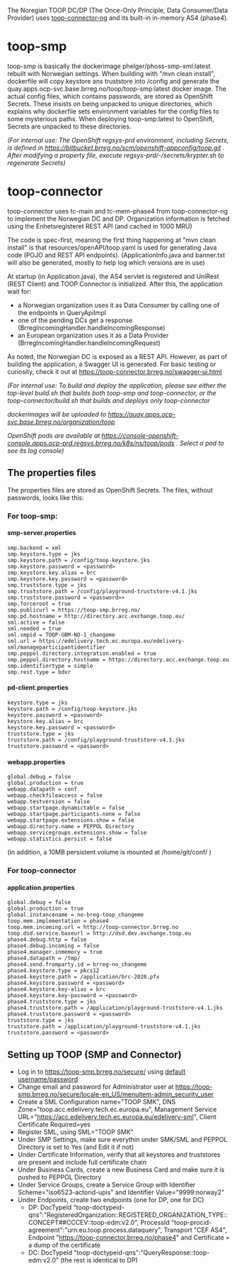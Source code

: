 The Noregian TOOP DC/DP (The Once-Only Principle, Data Consumer/Data Provider) uses [toop-connector-ng](https://github.com/TOOP4EU/toop-connector-ng) and its built-in in-memory AS4 (phase4).

# toop-smp
toop-smp is basically the dockerimage phelger/phoss-smp-xml:latest rebuilt with Norwegian settings.
When building with "mvn clean install", dockerfile will copy keystore ans truststore into /config and generate the quay.apps.ocp-svc.base.brreg.no/toop/toop-smp:latest docker image. The actual config files, which contains passwords, are stored as OpenShift Secrets. These insists on being unpacked to unique directories, which explains why dockerfile sets environment variables for the config files to some mysterious paths. When deploying toop-smp:latest to OpenShift, Secrets are unpacked to these directories.

_(For internal use: The OpenShift regsys-prd environment, including Secrets, is defined in https://bitbucket.brreg.no/scm/openshift-appconfig/toop.git . After modifying a property file, execute regsys-prd/-/secrets/krypter.sh to regenerate Secrets)_

# toop-connector
toop-connector uses tc-main and tc-mem-phase4 from toop-connector-ng to implement the Norwegian DC and DP. Organization information is fetched using the Enhetsregisteret REST API (and cached in 1000 MRU)

The code is spec-first, meaning the first thing happening at "mvn clean install" is that resources/openAPI/toop.yaml is used for generating Java code (POJO and REST API endpoints). (ApplicationInfo.java and banner.txt will also be generated, mostly to help log which versions are in use)

At startup (in Application.java), the AS4 servlet is registered and UniRest (REST Client) and TOOP Connector is initialized. After this, the application wait for:
- a Norwegian organization uses it as Data Consumer by calling one of the endpoints in QueryApiImpl
- one of the pending DCs get a response (BrregIncomingHandler.handleIncomingResponse)
- an European organization uses it as a Data Provider (BrregIncomingHandler.handleIncomingRequest)

As noted, the Norwegian DC is exposed as a REST API. However, as part of building the application, a Swagger UI is generated. For basic testing or curiosity, check it out at https://toop-connector.brreg.no/swagger-ui.html

_(For internal use: To build and deploy the application, please see either the top-level build.sh that builds both toop-smp and toop-connector, or the toop-connector/build.sh that builds and deploys only toop-connector_

_dockerimages will be uploaded to https://quay.apps.ocp-svc.base.brreg.no/organization/toop_

_OpenShift pods are available at https://console-openshift-console.apps.ocp-prd.regsys.brreg.no/k8s/ns/toop/pods . Select a pod to see its log console)_

## The properties files
The properties files are stored as OpenShift Secrets. The files, without passwords, looks like this:
### For toop-smp:
#### smp-server.properties
```
smp.backend = xml
smp.keystore.type = jks
smp.keystore.path = /config/toop-keystore.jks
smp.keystore.password = <password>
smp.keystore.key.alias = brc
smp.keystore.key.password = <password>
smp.truststore.type = jks
smp.truststore.path = /config/playground-truststore-v4.1.jks
smp.truststore.password = <password>>
smp.forceroot = true
smp.publicurl = https://toop-smp.brreg.no/
smp.pd.hostname = http://directory.acc.exchange.toop.eu/
sml.active = false
sml.needed = true
sml.smpid = TOOP-GBM-NO-1_changeme
sml.url = https://edelivery.tech.ec.europa.eu/edelivery-sml/manageparticipantidentifier
smp.peppol.directory.integration.enabled = true
smp.peppol.directory.hostname = https://directory.acc.exchange.toop.eu
smp.identifiertype = simple
smp.rest.type = bdxr
```

#### pd-client.properties
```
keystore.type = jks
keystore.path = /config/toop-keystore.jks
keystore.password = <password>
keystore.key.alias = brc
keystore.key.password = <password>
truststore.type = jks
truststore.path = /config/playground-truststore-v4.1.jks
truststore.password = <password>
```

#### webapp.properties
```
global.debug = false
global.production = true
webapp.datapath = conf
webapp.checkfileaccess = false
webapp.testversion = false
webapp.startpage.dynamictable = false
webapp.startpage.participants.none = false
webapp.startpage.extensions.show = false
webapp.directory.name = PEPPOL Directory
webapp.servicegroups.extensions.show = false
webapp.statistics.persist = false
```
(in addition, a 10MB persistent volume is mounted at /home/git/conf/ )

### For toop-connector
#### application.properties 
```
global.debug = false
global.production = true
global.instancename = no-breg-toop_changeme
toop.mem.implementation = phase4
toop.mem.incoming.url = http://toop-connector.brreg.no
toop.dsd.service.baseurl = http://dsd.dev.exchange.toop.eu
phase4.debug.http = false
phase4.debug.incoming = false
phase4.manager.inmemory = true
phase4.datapath = /tmp/
phase4.send.fromparty.id = brreg-no_changeme
phase4.keystore.type = pkcs12
phase4.keystore.path = /application/brc-2020.pfx
phase4.keystore.password = <password>
phase4.keystore.key-alias = brc
phase4.keystore.key-password = <password>
phase4.truststore.type = jks
phase4.truststore.path = /application/playground-truststore-v4.1.jks
phase4.truststore.password = <password>
truststore.type = jks
truststore.path = /application/playground-truststore-v4.1.jks
truststore.password = <password>
```

## Setting up TOOP (SMP and Connector)
- Log in to https://toop-smp.brreg.no/secure/ using [default username/password](https://github.com/phax/phoss-smp/wiki/Running#default-login)
- Change email and password for Administrator user at https://toop-smp.brreg.no/secure/locale-en_US/menuitem-admin_security_user
- Create a SML Configuration name="TOOP SMK", DNS Zone="toop.acc.edelivery.tech.ec.europa.eu", Management Service URL="https://acc.edelivery.tech.ec.europa.eu/edelivery-sml", Client Certificate Required=yes
- Register SML, using SML="TOOP SMK"
- Under SMP Settings, make sure everythin under SMK/SML and PEPPOL Directory is set to Yes (and Edit it if not)
- Under Certificate Information, verify that all keystores and truststores are present and include full certificate chain
- Under Business Cards, create a new Business Card and make sure it is pushed to PEPPOL Directory
- Under Service Groups, create a Service Group with Identifier Scheme="iso6523-actorid-upis" and Identifier Value="9999:norway2"
- Under Endpoints, create two endpoints (one for DP, one for DC)
    - DP: DocTypeId "toop-doctypeid-qns":"RegisteredOrganization::REGISTERED_ORGANIZATION_TYPE::CONCEPT##CCCEV::toop-edm:v2.0", ProcessId "toop-procid-agreement":"urn:eu.toop.process.dataquery", Transport "CEF AS4", Endpoint "https://toop-connector.brreg.no/phase4" and Certificate = a dump of the certificate
    - DC: DocTypeId "toop-doctypeid-qns":"QueryResponse::toop-edm:v2.0" (the rest is identical to DP)
       